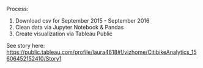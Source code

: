Process:
1. Download csv for September 2015 - September 2016
2. Clean data via Jupyter Notebook & Pandas
3. Create visualization via Tableau Public

See story here:
https://public.tableau.com/profile/laura4618#!/vizhome/CitibikeAnalytics_15606452152410/Story1
